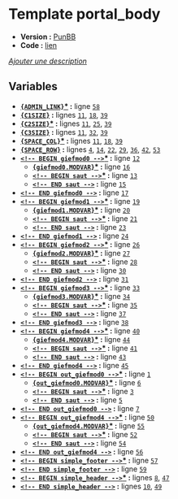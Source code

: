 # Template portal_body

* __Version :__ [PunBB](.)
* __Code :__ [lien](../../src/punbb/portal_body.tpl)

[*Ajouter une description*](https://fa-tvars.appspot.com/tpl/punbb/portal_body)

## Variables

* __[`{ADMIN_LINK}`](https://github.com/Etana/t/blob/master/var/ADMIN_LINK.md#readme)<a href="https://fa-tvars.appspot.com/var/ADMIN_LINK">*</a> :__ ligne [`58`](../../src/punbb/portal_body.tpl#L58)
* __[`{C1SIZE}`](https://github.com/Etana/t/blob/master/var/C1SIZE.md#readme) :__ lignes [`11`](../../src/punbb/portal_body.tpl#L11), [`18`](../../src/punbb/portal_body.tpl#L18), [`39`](../../src/punbb/portal_body.tpl#L39)
* __[`{C2SIZE}`](https://github.com/Etana/t/blob/master/var/C2SIZE.md#readme)<a href="https://fa-tvars.appspot.com/var/C2SIZE">*</a> :__ lignes [`11`](../../src/punbb/portal_body.tpl#L11), [`25`](../../src/punbb/portal_body.tpl#L25), [`39`](../../src/punbb/portal_body.tpl#L39)
* __[`{C3SIZE}`](https://github.com/Etana/t/blob/master/var/C3SIZE.md#readme) :__ lignes [`11`](../../src/punbb/portal_body.tpl#L11), [`32`](../../src/punbb/portal_body.tpl#L32), [`39`](../../src/punbb/portal_body.tpl#L39)
* __[`{SPACE_COL}`](https://github.com/Etana/t/blob/master/var/SPACE_COL.md#readme)<a href="https://fa-tvars.appspot.com/var/SPACE_COL">*</a> :__ lignes [`11`](../../src/punbb/portal_body.tpl#L11), [`18`](../../src/punbb/portal_body.tpl#L18), [`39`](../../src/punbb/portal_body.tpl#L39)
* __[`{SPACE_ROW}`](https://github.com/Etana/t/blob/master/var/SPACE_ROW.md#readme) :__ lignes [`4`](../../src/punbb/portal_body.tpl#L4), [`14`](../../src/punbb/portal_body.tpl#L14), [`22`](../../src/punbb/portal_body.tpl#L22), [`29`](../../src/punbb/portal_body.tpl#L29), [`36`](../../src/punbb/portal_body.tpl#L36), [`42`](../../src/punbb/portal_body.tpl#L42), [`53`](../../src/punbb/portal_body.tpl#L53)
* __[`<!-- BEGIN giefmod0 -->`](https://github.com/Etana/t/blob/master/var/giefmod0.md#readme)<a href="https://fa-tvars.appspot.com/var/giefmod0">*</a> :__ ligne [`12`](../../src/punbb/portal_body.tpl#L12)
    * __[`{giefmod0.MODVAR}`](https://github.com/Etana/t/blob/master/var/giefmod0.MODVAR.md#readme)<a href="https://fa-tvars.appspot.com/var/giefmod0.MODVAR">*</a> :__ ligne [`16`](../../src/punbb/portal_body.tpl#L16)
    * __[`<!-- BEGIN saut -->`](https://github.com/Etana/t/blob/master/var/giefmod0.saut.md#readme)<a href="https://fa-tvars.appspot.com/var/giefmod0.saut">*</a> :__ ligne [`13`](../../src/punbb/portal_body.tpl#L13)
    * __[`<!-- END saut -->`](https://github.com/Etana/t/blob/master/var/giefmod0.saut.md#readme) :__ ligne [`15`](../../src/punbb/portal_body.tpl#L15)
* __[`<!-- END giefmod0 -->`](https://github.com/Etana/t/blob/master/var/giefmod0.md#readme) :__ ligne [`17`](../../src/punbb/portal_body.tpl#L17)
* __[`<!-- BEGIN giefmod1 -->`](https://github.com/Etana/t/blob/master/var/giefmod1.md#readme)<a href="https://fa-tvars.appspot.com/var/giefmod1">*</a> :__ ligne [`19`](../../src/punbb/portal_body.tpl#L19)
    * __[`{giefmod1.MODVAR}`](https://github.com/Etana/t/blob/master/var/giefmod1.MODVAR.md#readme)<a href="https://fa-tvars.appspot.com/var/giefmod1.MODVAR">*</a> :__ ligne [`20`](../../src/punbb/portal_body.tpl#L20)
    * __[`<!-- BEGIN saut -->`](https://github.com/Etana/t/blob/master/var/giefmod1.saut.md#readme)<a href="https://fa-tvars.appspot.com/var/giefmod1.saut">*</a> :__ ligne [`21`](../../src/punbb/portal_body.tpl#L21)
    * __[`<!-- END saut -->`](https://github.com/Etana/t/blob/master/var/giefmod1.saut.md#readme) :__ ligne [`23`](../../src/punbb/portal_body.tpl#L23)
* __[`<!-- END giefmod1 -->`](https://github.com/Etana/t/blob/master/var/giefmod1.md#readme) :__ ligne [`24`](../../src/punbb/portal_body.tpl#L24)
* __[`<!-- BEGIN giefmod2 -->`](https://github.com/Etana/t/blob/master/var/giefmod2.md#readme)<a href="https://fa-tvars.appspot.com/var/giefmod2">*</a> :__ ligne [`26`](../../src/punbb/portal_body.tpl#L26)
    * __[`{giefmod2.MODVAR}`](https://github.com/Etana/t/blob/master/var/giefmod2.MODVAR.md#readme)<a href="https://fa-tvars.appspot.com/var/giefmod2.MODVAR">*</a> :__ ligne [`27`](../../src/punbb/portal_body.tpl#L27)
    * __[`<!-- BEGIN saut -->`](https://github.com/Etana/t/blob/master/var/giefmod2.saut.md#readme)<a href="https://fa-tvars.appspot.com/var/giefmod2.saut">*</a> :__ ligne [`28`](../../src/punbb/portal_body.tpl#L28)
    * __[`<!-- END saut -->`](https://github.com/Etana/t/blob/master/var/giefmod2.saut.md#readme) :__ ligne [`30`](../../src/punbb/portal_body.tpl#L30)
* __[`<!-- END giefmod2 -->`](https://github.com/Etana/t/blob/master/var/giefmod2.md#readme) :__ ligne [`31`](../../src/punbb/portal_body.tpl#L31)
* __[`<!-- BEGIN giefmod3 -->`](https://github.com/Etana/t/blob/master/var/giefmod3.md#readme)<a href="https://fa-tvars.appspot.com/var/giefmod3">*</a> :__ ligne [`33`](../../src/punbb/portal_body.tpl#L33)
    * __[`{giefmod3.MODVAR}`](https://github.com/Etana/t/blob/master/var/giefmod3.MODVAR.md#readme)<a href="https://fa-tvars.appspot.com/var/giefmod3.MODVAR">*</a> :__ ligne [`34`](../../src/punbb/portal_body.tpl#L34)
    * __[`<!-- BEGIN saut -->`](https://github.com/Etana/t/blob/master/var/giefmod3.saut.md#readme)<a href="https://fa-tvars.appspot.com/var/giefmod3.saut">*</a> :__ ligne [`35`](../../src/punbb/portal_body.tpl#L35)
    * __[`<!-- END saut -->`](https://github.com/Etana/t/blob/master/var/giefmod3.saut.md#readme) :__ ligne [`37`](../../src/punbb/portal_body.tpl#L37)
* __[`<!-- END giefmod3 -->`](https://github.com/Etana/t/blob/master/var/giefmod3.md#readme) :__ ligne [`38`](../../src/punbb/portal_body.tpl#L38)
* __[`<!-- BEGIN giefmod4 -->`](https://github.com/Etana/t/blob/master/var/giefmod4.md#readme)<a href="https://fa-tvars.appspot.com/var/giefmod4">*</a> :__ ligne [`40`](../../src/punbb/portal_body.tpl#L40)
    * __[`{giefmod4.MODVAR}`](https://github.com/Etana/t/blob/master/var/giefmod4.MODVAR.md#readme)<a href="https://fa-tvars.appspot.com/var/giefmod4.MODVAR">*</a> :__ ligne [`44`](../../src/punbb/portal_body.tpl#L44)
    * __[`<!-- BEGIN saut -->`](https://github.com/Etana/t/blob/master/var/giefmod4.saut.md#readme)<a href="https://fa-tvars.appspot.com/var/giefmod4.saut">*</a> :__ ligne [`41`](../../src/punbb/portal_body.tpl#L41)
    * __[`<!-- END saut -->`](https://github.com/Etana/t/blob/master/var/giefmod4.saut.md#readme) :__ ligne [`43`](../../src/punbb/portal_body.tpl#L43)
* __[`<!-- END giefmod4 -->`](https://github.com/Etana/t/blob/master/var/giefmod4.md#readme) :__ ligne [`45`](../../src/punbb/portal_body.tpl#L45)
* __[`<!-- BEGIN out_giefmod0 -->`](https://github.com/Etana/t/blob/master/var/out_giefmod0.md#readme)<a href="https://fa-tvars.appspot.com/var/out_giefmod0">*</a> :__ ligne [`1`](../../src/punbb/portal_body.tpl#L1)
    * __[`{out_giefmod0.MODVAR}`](https://github.com/Etana/t/blob/master/var/out_giefmod0.MODVAR.md#readme)<a href="https://fa-tvars.appspot.com/var/out_giefmod0.MODVAR">*</a> :__ ligne [`6`](../../src/punbb/portal_body.tpl#L6)
    * __[`<!-- BEGIN saut -->`](https://github.com/Etana/t/blob/master/var/out_giefmod0.saut.md#readme)<a href="https://fa-tvars.appspot.com/var/out_giefmod0.saut">*</a> :__ ligne [`3`](../../src/punbb/portal_body.tpl#L3)
    * __[`<!-- END saut -->`](https://github.com/Etana/t/blob/master/var/out_giefmod0.saut.md#readme) :__ ligne [`5`](../../src/punbb/portal_body.tpl#L5)
* __[`<!-- END out_giefmod0 -->`](https://github.com/Etana/t/blob/master/var/out_giefmod0.md#readme) :__ ligne [`7`](../../src/punbb/portal_body.tpl#L7)
* __[`<!-- BEGIN out_giefmod4 -->`](https://github.com/Etana/t/blob/master/var/out_giefmod4.md#readme)<a href="https://fa-tvars.appspot.com/var/out_giefmod4">*</a> :__ ligne [`50`](../../src/punbb/portal_body.tpl#L50)
    * __[`{out_giefmod4.MODVAR}`](https://github.com/Etana/t/blob/master/var/out_giefmod4.MODVAR.md#readme)<a href="https://fa-tvars.appspot.com/var/out_giefmod4.MODVAR">*</a> :__ ligne [`55`](../../src/punbb/portal_body.tpl#L55)
    * __[`<!-- BEGIN saut -->`](https://github.com/Etana/t/blob/master/var/out_giefmod4.saut.md#readme)<a href="https://fa-tvars.appspot.com/var/out_giefmod4.saut">*</a> :__ ligne [`52`](../../src/punbb/portal_body.tpl#L52)
    * __[`<!-- END saut -->`](https://github.com/Etana/t/blob/master/var/out_giefmod4.saut.md#readme) :__ ligne [`54`](../../src/punbb/portal_body.tpl#L54)
* __[`<!-- END out_giefmod4 -->`](https://github.com/Etana/t/blob/master/var/out_giefmod4.md#readme) :__ ligne [`56`](../../src/punbb/portal_body.tpl#L56)
* __[`<!-- BEGIN simple_footer -->`](https://github.com/Etana/t/blob/master/var/simple_footer.md#readme)<a href="https://fa-tvars.appspot.com/var/simple_footer">*</a> :__ ligne [`57`](../../src/punbb/portal_body.tpl#L57)
* __[`<!-- END simple_footer -->`](https://github.com/Etana/t/blob/master/var/simple_footer.md#readme) :__ ligne [`59`](../../src/punbb/portal_body.tpl#L59)
* __[`<!-- BEGIN simple_header -->`](https://github.com/Etana/t/blob/master/var/simple_header.md#readme)<a href="https://fa-tvars.appspot.com/var/simple_header">*</a> :__ lignes [`8`](../../src/punbb/portal_body.tpl#L8), [`47`](../../src/punbb/portal_body.tpl#L47)
* __[`<!-- END simple_header -->`](https://github.com/Etana/t/blob/master/var/simple_header.md#readme) :__ lignes [`10`](../../src/punbb/portal_body.tpl#L10), [`49`](../../src/punbb/portal_body.tpl#L49)
